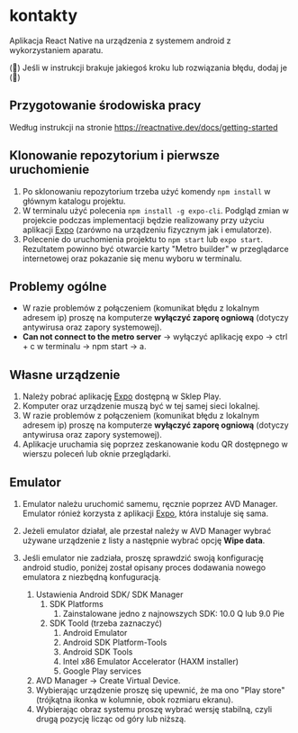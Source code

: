 # kontakty
Aplikacja React Native na urządzenia z systemem android z wykorzystaniem aparatu.


(&#x1F49A;) Jeśli w instrukcji brakuje jakiegoś kroku lub rozwiązania błędu, dodaj je (&#x1F49A;)


## Przygotowanie środowiska pracy
Według instrukcji na stronie https://reactnative.dev/docs/getting-started

## Klonowanie repozytorium i pierwsze uruchomienie
1. Po sklonowaniu repozytorium trzeba użyć komendy `npm install` w głównym katalogu projektu.
2. W terminalu użyć polecenia `npm install -g expo-cli`. Podgląd zmian w projekcie podczas implementacji będzie realizowany przy użyciu aplikacji [Expo](https://play.google.com/store/apps/details?id=host.exp.exponent&hl=pl) (zarówno na urządzeniu fizycznym jak i emulatorze).
3. Polecenie do uruchomienia projektu to `npm start` lub `expo start`. Rezultatem powinno być otwarcie karty "Metro builder" w przeglądarce internetowej oraz pokazanie się menu wyboru w terminalu.
 
## Problemy ogólne
+ W razie problemów z połączeniem (komunikat błędu z lokalnym adresem ip) proszę na komputerze **wyłączyć zaporę ogniową** (dotyczy antywirusa oraz zapory systemowej).
+ **Can not connect to the metro server** -> wyłączyć aplikację expo -> ctrl + c w terminalu -> npm start -> a.

## Własne urządzenie
1. Należy pobrać aplikację [Expo](https://play.google.com/store/apps/details?id=host.exp.exponent&hl=pl) dostępną w Sklep Play. 
2. Komputer oraz urządzenie muszą być w tej samej sieci lokalnej.
3. W razie problemów z połączeniem (komunikat błędu z lokalnym adresem ip) proszę na komputerze **wyłączyć zaporę ogniową** (dotyczy antywirusa oraz zapory systemowej).
4. Aplikacje uruchamia się poprzez zeskanowanie kodu QR dostępnego w wierszu poleceń lub oknie przeglądarki.

## Emulator
1. Emulator należu uruchomić samemu, ręcznie poprzez AVD Manager. Emulator rónież korzysta z aplikacji [Expo](https://play.google.com/store/apps/details?id=host.exp.exponent&hl=pl), która instaluje się sama.
2. Jeżeli emulator działał, ale przestał należy w AVD Manager wybrać używane urządzenie z listy a następnie wybrać opcję **Wipe data**.
3. Jeśli emulator nie zadziała, proszę sprawdzić swoją konfigurację android studio, poniżej został opisany proces dodawania nowego emulatora z niezbędną konfuguracją. 

   1. Ustawienia Android SDK/ SDK Manager
      1. SDK Platforms
         1. Zainstalowane jedno z najnowszych SDK: 10.0 Q lub 9.0 Pie
      2. SDK Toold (trzeba zaznaczyć)
          1. Android Emulator
          2. Android SDK Platform-Tools
          3. Android SDK Tools
          4. Intel x86 Emulator Accelerator (HAXM installer)
          5. Google Play services
    2. AVD Manager -> Create Virtual Device.
    3. Wybierając urządzenie proszę się upewnić, że ma ono "Play store" (trójkątna ikonka w kolumnie, obok rozmiaru ekranu).
    4. Wybierając obraz systemu proszę wybrać wersję stabilną, czyli drugą pozycję licząc od góry lub niższą. 
